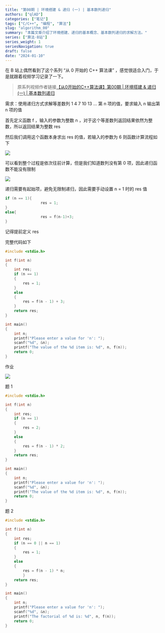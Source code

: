 ```yaml
---
title: "第00期 | 环境搭建 & 递归 (一) | 基本数列递归"
authors: ["qlAD"]
categories: ["笔记"]
tags: ["C/C++", "编程", "算法"]
slug: "algorithm_00"
summary: "本篇文章介绍了环境搭建、递归的基本概念、基本数列递归的求解方法。"
series: ["算法·B站"]
series_weight: 1
seriesNavigation: true
draft: false
date: "2024-01-10"
---
```


在 B 站上偶然看到了这个系列 “从 0 开始的 C++ 算法课” ，感觉很适合入门，于是就跟着视频学习记录了一下。

> 原系列视频作者链接[【从0开始的C++算法课】第00期 | 环境搭建 & 递归 (一) | 基本数列递归](https://www.bilibili.com/video/BV1Bu4y1Y7ow/)

需求：使用递归方式求解等差数列 1 4 7 10 13 … 第 n 项的值，要求输入 n 输出第 n 项的值

首先定义函数 f ，输入的参数为整数 n ，对于这个等差数列返回结果依然为整数，所以返回结果为整数 res

然后我们调用这个函数本身求出 res 的值，若输入的参数为 6 则函数计算流程如下

![](https://s2.loli.net/2024/01/10/NiPxZW4KYCjRTLc.png)

可以看到整个过程是依次往前计算，但是我们知道数列没有第 0 项，因此递归函数不能没有限制

![](https://s2.loli.net/2024/01/10/frJspkON4FL3YtE.png)

递归需要有起始项，避免无限制递归，因此需要手动设置 n = 1 时的 res 值

```C
if (n == 1){
                res = 1;
}
else{
                res = f(n-1)+3;
}
```

记得提前定义 res

完整代码如下

```C
#include <stdio.h>

int f(int n)
{
    int res;
    if (n == 1)
    {
        res = 1;
    }
    else
    {
        res = f(n - 1) + 3;
    }
    return res;
}

int main()
{
    int n;
    printf("Please enter a value for 'n': ");
    scanf("%d", &n);
    printf("The value of the %d item is: %d", n, f(n));
    return 0;
}
```

作业

![](https://s2.loli.net/2024/01/10/xtQNJPzs7ywIChF.png)

题 1

```C
#include <stdio.h>

int f(int n)
{
    int res;
    if (n == 1)
    {
        res = 2;
    }
    else
    {
        res = f(n - 1) * 2;
    }
    return res;
}

int main()
{
    int n;
    printf("Please enter a value for 'n': ");
    scanf("%d", &n);
    printf("The value of the %d item is: %d", n, f(n));
    return 0;
}
```

题 2

```c
#include <stdio.h>

int f(int n)
{
    int res;
    if (n == 0 || n == 1)
    {
        res = 1;
    }
    else
    {
        res = f(n - 1) * n;
        }
    return res;
}

int main()
{
    int n;
    printf("Please enter a value for 'n': ");
    scanf("%d", &n);
    printf("The factorial of %d is: %d", n, f(n));
    return 0;
}
```
